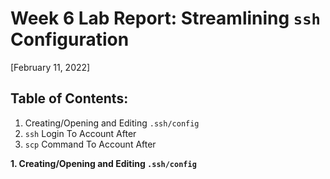 # Week 6 Lab Report: Streamlining `ssh` Configuration
[February 11, 2022]

## Table of Contents:
1. Creating/Opening and Editing `.ssh/config`
2. `ssh` Login To Account After 
3. `scp` Command To Account After

**1. Creating/Opening and Editing `.ssh/config`**